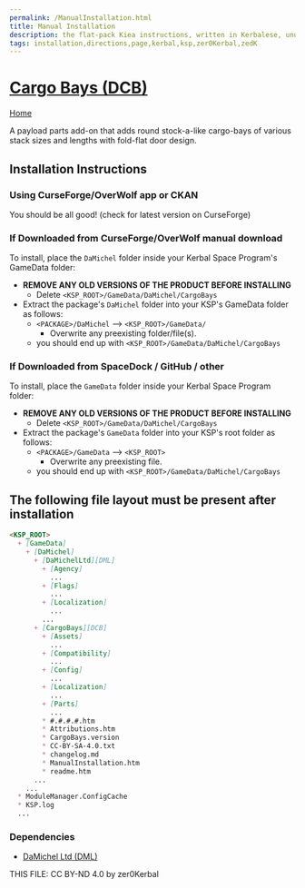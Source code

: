 ```yaml
---
permalink: /ManualInstallation.html
title: Manual Installation
description: the flat-pack Kiea instructions, written in Kerbalese, unusally present
tags: installation,directions,page,kerbal,ksp,zer0Kerbal,zedK
---
```

<!-- ManualInstallation.md v1.1.99.1
Cargo Bays (DCB)
created: 17 Feb 2022
updated: 13 Apr 2023

TEMPLATE: ManualInstallation.md v1.1.9.0
created: 01 Feb 2022
updated: 27 Mar 2023

based upon work by Lisias -->

# [Cargo Bays (DCB)][mod]

[Home](./index.md)

A payload parts add-on that adds round stock-a-like cargo-bays of various stack sizes and lengths with fold-flat door design.

## Installation Instructions

### Using CurseForge/OverWolf app or CKAN

You should be all good! (check for latest version on CurseForge)

### If Downloaded from CurseForge/OverWolf manual download

To install, place the `DaMichel` folder inside your Kerbal Space Program's GameData folder:

* **REMOVE ANY OLD VERSIONS OF THE PRODUCT BEFORE INSTALLING**
  * Delete `<KSP_ROOT>/GameData/DaMichel/CargoBays`
* Extract the package's `DaMichel` folder into your KSP's GameData folder as follows:
  * `<PACKAGE>/DaMichel` --> `<KSP_ROOT>/GameData/`
    * Overwrite any preexisting folder/file(s).
  * you should end up with `<KSP_ROOT>/GameData/DaMichel/CargoBays`

### If Downloaded from SpaceDock / GitHub / other

To install, place the `GameData` folder inside your Kerbal Space Program folder:

* **REMOVE ANY OLD VERSIONS OF THE PRODUCT BEFORE INSTALLING**
  * Delete `<KSP_ROOT>/GameData/DaMichel/CargoBays`
* Extract the package's `GameData` folder into your KSP's root folder as follows:
  * `<PACKAGE>/GameData` --> `<KSP_ROOT>`
    * Overwrite any preexisting file.
  * you should end up with `<KSP_ROOT>/GameData/DaMichel/CargoBays`

## The following file layout must be present after installation

```markdown
<KSP_ROOT>
  + [GameData]
    + [DaMichel]
      + [DaMichelLtd][DML]
        + [Agency]
          ...
        + [Flags]
          ...
        + [Localization]
          ...
        ...
      + [CargoBays][DCB]
        + [Assets]
          ...
        + [Compatibility]
          ...
        + [Config]
          ...
        + [Localization]
          ...
        + [Parts]
          ...
        * #.#.#.#.htm
        * Attributions.htm
        * CargoBays.version
        * CC-BY-SA-4.0.txt
        * changelog.md
        * ManualInstallation.htm
        * readme.htm
      ...
    ...
  * ModuleManager.ConfigCache
  * KSP.log
  ...
```

### Dependencies

* [DaMichel Ltd (DML)][DML]

[DML]: https://www.curseforge.com/kerbal/ksp-mods/damichelltd "DaMichel Ltd (DML)"
[mod]: https://www.curseforge.com/kerbal/ksp-mods/CargoBays "Cargo Bays (DCB)"

THIS FILE: CC BY-ND 4.0 by zer0Kerbal